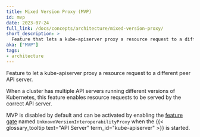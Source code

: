```yaml
---
title: Mixed Version Proxy (MVP)
id: mvp
date: 2023-07-24
full_link: /docs/concepts/architecture/mixed-version-proxy/
short_description: >
  Feature that lets a kube-apiserver proxy a resource request to a different peer API server. 
aka: ["MVP"]
tags:
- architecture
---
```

Feature to let a kube-apiserver proxy a resource request to a different peer API server.

<!--more-->

When a cluster has multiple API servers running different versions of Kubernetes, this 
feature enables resource requests to be served by the correct API server.

MVP is disabled by default and can be activated by enabling
the [feature gate](/docs/reference/command-line-tools-reference/feature-gates/) named `UnknownVersionInteroperabilityProxy` when 
the {{< glossary_tooltip text="API Server" term_id="kube-apiserver" >}} is started.
